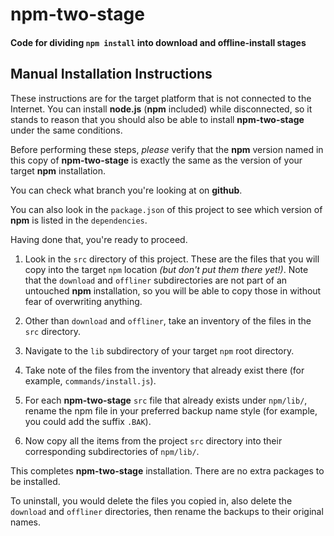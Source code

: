 # npm-two-stage
#### Code for dividing `npm install` into download and offline-install stages

## Manual Installation Instructions
These instructions are for the target platform that is not connected to
the Internet. You can install **node.js** (**npm** included) while
disconnected, so it stands to reason that you should also be able to
install **npm-two-stage** under the same conditions.

Before performing these steps, *please* verify that the **npm** version
named in this copy of **npm-two-stage** is exactly the same as the version
of your target **npm** installation.

You can check what branch you're looking at on **github**.

You can also look in the `package.json` of this project to see which
version of **npm** is listed in the `dependencies`.

Having done that, you're ready to proceed.

1. Look in the `src` directory of this project. These are the files that
  you will copy into the target `npm` location
  *(but don't put them there yet!)*.
  Note that the `download` and `offliner` subdirectories are not part
  of an untouched **npm** installation, so you will be able to copy those
  in without fear of overwriting anything.

2. Other than `download` and `offliner`, take an inventory of the files
  in the `src` directory.

3. Navigate to the `lib` subdirectory of your target `npm` root
  directory.

4. Take note of the files from the inventory that already exist there
  (for example, `commands/install.js`).

5. For each **npm-two-stage** `src` file that already exists under
  `npm/lib/`, rename the npm file in your preferred backup name style
  (for example, you could add the suffix `.BAK`).

6. Now copy all the items from the project `src` directory into their
  corresponding subdirectories of `npm/lib/`.

This completes **npm-two-stage** installation. There are no extra packages
to be installed.

To uninstall, you would delete the files you copied in, also delete the
`download` and `offliner` directories, then rename the backups to their
original names.
